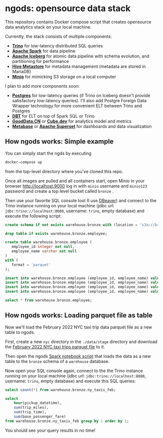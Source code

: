 
# ngods: opensource data stack
This repository contains Docker compose script that creates opensource data analytics stack on your local machine.  



Currently, the stack consists of multiple components: 

- [**Trino**](https://trino.io/) for low-latency distributed SQL queries 
- [**Apache Spark**](https://spark.apache.org/) for data pipeline
- [**Apache Iceberg**](https://iceberg.apache.org/) for atomic data pipeline with schema evolution, and partitioning for performance 
- [**Hive Metastore**](https://cwiki.apache.org/confluence/display/hive/design#Design-Metastore) for metadata management (metadata are stored in MariaDB)
- [**Minio**](https://min.io/) for mimicking S3 storage on a local computer

I plan to add more components soon: 

- [**Postgres**](https://www.postgresql.org/) for low-latency queries (if Trino on Iceberg doesn't provide satisfactory low-latency queries). I'll also add Postgre Foreign Data Wrapper technology for more convenient ELT between Trino and Postgres
- [**DBT**](https://www.getdbt.com/) for ELT on top of Spark SQL or Trino
- [**GoodData.CN**](https://www.gooddata.com/developers/cloud-native/) or [**Cube.dev**](https://cube.dev/) for analytics model and metrics 
- [**Metabase**](https://www.metabase.com/) or [**Apache Superset**](https://superset.apache.org/) for dashboards and data visualization

## How ngods works: Simple example
You can simply start the ngds by executing 

```bash
docker-compose up
```

from the top-level directory where you've cloned this repo. 

Once all images are pulled and all containers start, open Minio in your browser [http://localhost:9000](http://localhost:9000) log in with ```minio``` username and  ```minio123``` password and create a top level bucket called ```bronze``` .

Then use your favorite SQL console tool (I use [DBeaver](https://dbeaver.io/)) and connect to the Trino instance running on your local machine (jdbc url: ```jdbc:trino://localhost:8080```, username: ```trino```, empty database) and execute the following script:

```sql
create schema if not exists warehouse.bronze with (location = 's3a://bronze/');

drop table if exists warehouse.bronze.employee;

create table warehouse.bronze.employee (
   employee_id integer not null,
   employee_name varchar not null
)
with (
   format = 'parquet'
);

insert into warehouse.bronze.employee (employee_id, employee_name) values (1, 'john doe');
insert into warehouse.bronze.employee (employee_id, employee_name) values (2, 'jane doe');
insert into warehouse.bronze.employee (employee_id, employee_name) values (3, 'joe doe');
insert into warehouse.bronze.employee (employee_id, employee_name) values (4, 'james doe');

select * from warehouse.bronze.employee;
```

## How ngods works: Loading parquet file as table
Now we'll load the February 2022 NYC taxi trip data parquet file as a new table to ngods.

First, create a new ```nyc``` directory in the ```./data/stage``` directory and download the [February 2022 NYC taxi trips parquet file](https://s3.amazonaws.com/nyc-tlc/trip%20data/fhvhv_tripdata_2022-02.parquet) to it.

Then open the ngods [Spark notebook script](http://localhost:8888/notebooks/notebooks/spark.nyc.taxti.example.ipynb) that loads the data as a new table to the ```bronze``` schema of a ```warehouse``` database.

Now open your SQL console again, connect to the the Trino instance running on your local machine (jdbc url: ```jdbc:trino://localhost:8080```, username: ```trino```, empty database) and execute this SQL queries:

```sql
select count(*) from warehouse.bronze.ny_taxis_feb;

select 
	hour(pickup_datetime),
	sum(trip_miles),
	sum(trip_time),
	sum(base_passenger_fare)
from warehouse.bronze.ny_taxis_feb group by 1 order by 1;
```

You should see your query results in no time!